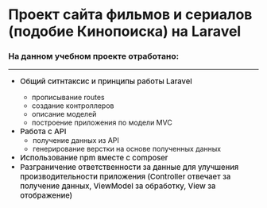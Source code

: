 # Проект сайта фильмов и сериалов (подобие Кинопоиска) на Laravel

### На данном учебном проекте отработано:

---

<ul>
	<li style="font-size: 15px; font-weight: 500;">Общий ситнтаксис и принципы работы Laravel</li>
		<ul>
			<li style="font-size: 14px; font-weight: 400;">прописывание routes</li>
			<li style="font-size: 14px; font-weight: 400;">создание контроллеров</li>
			<li style="font-size: 14px; font-weight: 400;">описание моделей</li>
			<li style="font-size: 14px; font-weight: 400;">построение приложения по модели MVC</li>
		</ul>
	<li style="font-size: 15px; font-weight: 500;">Работа с API
		<ul>
			<li style="font-size: 14px; font-weight: 400;">получение данных из API</li>
			<li style="font-size: 14px; font-weight: 400;">генерирование верстки на основе полученных данных</li>
		</ul>
	</li>
	<li style="font-size: 15px; font-weight: 500;">Использование npm вместе с composer</li>
	<li style="font-size: 15px; font-weight: 500;">Разграничение ответственности за данные для улучшения производительности приложения (Controller отвечает за получение данных, ViewModel за обработку, View за отображение)</li>
</ul>
